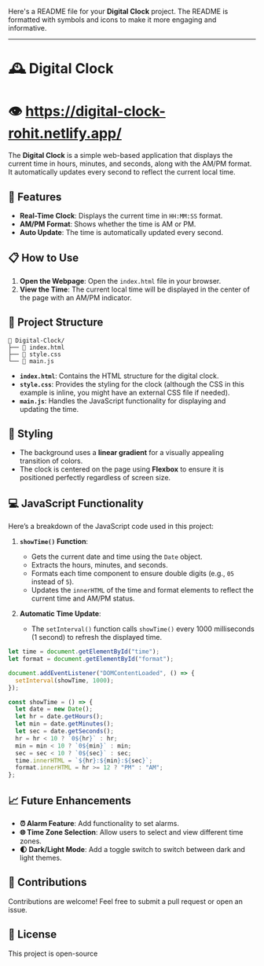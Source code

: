 Here's a README file for your **Digital Clock** project. The README is formatted with symbols and icons to make it more engaging and informative.

---

# 🕰️ Digital Clock
# 👁️ https://digital-clock-rohit.netlify.app/

The **Digital Clock** is a simple web-based application that displays the current time in hours, minutes, and seconds, along with the AM/PM format. It automatically updates every second to reflect the current local time.

## 🌟 Features

- **Real-Time Clock**: Displays the current time in `HH:MM:SS` format.
- **AM/PM Format**: Shows whether the time is AM or PM.
- **Auto Update**: The time is automatically updated every second.

## 📋 How to Use

1. **Open the Webpage**: Open the `index.html` file in your browser.
2. **View the Time**: The current local time will be displayed in the center of the page with an AM/PM indicator.

## 📂 Project Structure

```
📁 Digital-Clock/
├── 📄 index.html
├── 📄 style.css
└── 📄 main.js
```

- **`index.html`**: Contains the HTML structure for the digital clock.
- **`style.css`**: Provides the styling for the clock (although the CSS in this example is inline, you might have an external CSS file if needed).
- **`main.js`**: Handles the JavaScript functionality for displaying and updating the time.

## 🎨 Styling

- The background uses a **linear gradient** for a visually appealing transition of colors.
- The clock is centered on the page using **Flexbox** to ensure it is positioned perfectly regardless of screen size.

## 💻 JavaScript Functionality

Here’s a breakdown of the JavaScript code used in this project:

1. **`showTime()` Function**:
   - Gets the current date and time using the `Date` object.
   - Extracts the hours, minutes, and seconds.
   - Formats each time component to ensure double digits (e.g., `05` instead of `5`).
   - Updates the `innerHTML` of the time and format elements to reflect the current time and AM/PM status.

2. **Automatic Time Update**:
   - The `setInterval()` function calls `showTime()` every 1000 milliseconds (1 second) to refresh the displayed time.

```javascript
let time = document.getElementById("time");
let format = document.getElementById("format");

document.addEventListener("DOMContentLoaded", () => {
  setInterval(showTime, 1000);
});

const showTime = () => {
  let date = new Date();
  let hr = date.getHours();
  let min = date.getMinutes();
  let sec = date.getSeconds();
  hr = hr < 10 ? `0${hr}` : hr;
  min = min < 10 ? `0${min}` : min;
  sec = sec < 10 ? `0${sec}` : sec;
  time.innerHTML = `${hr}:${min}:${sec}`;
  format.innerHTML = hr >= 12 ? "PM" : "AM";
};
```

## 📈 Future Enhancements

- **⏰ Alarm Feature**: Add functionality to set alarms.
- **🌐 Time Zone Selection**: Allow users to select and view different time zones.
- **🌓 Dark/Light Mode**: Add a toggle switch to switch between dark and light themes.

## 🎉 Contributions

Contributions are welcome! Feel free to submit a pull request or open an issue.

## 📝 License

This project is open-source 
